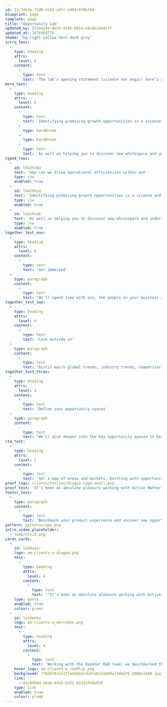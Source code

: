 ```yaml
---
id: 13c74b3b-72d0-4181-a3fc-e404c9f8bf09
blueprint: page
template: page
title: 'Opportunity Lab'
updated_by: 5f20d2d4-de53-416b-b95a-e8c0e1e84c3f
updated_at: 1676460776
theme: 'bg-light-yellow text-dark-grey'
intro_text:
  -
    type: heading
    attrs:
      level: 4
    content:
      -
        type: text
        text: 'The lab’s opening statement (science not magic) here’s a formula to it – rigour – and everything is backed up with analysis and a scientific view of what it means to the biz.'
more_text:
  -
    type: heading
    attrs:
      level: 6
    content:
      -
        type: text
        text: 'Identifying promising growth opportunities is a science and the first step to a meaningful product strategy.'
      -
        type: hardBreak
      -
        type: hardBreak
      -
        type: text
        text: 'As well as helping you to discover new whitespace and under-served opportunities, our rigorous opportunity pack provides a solid foundation for many future initiatives.'
typed_rows:
  -
    id: lda2hi6a
    text: 'How can we drive operational efficiencies within out'
    type: row
    enabled: true
  -
    id: lda2hkyq
    text: 'Identifying promising growth opportunities is a science and the first step to a meaningful product strategy'
    type: row
    enabled: true
  -
    id: lda2hlmb
    text: 'As well as helping you to discover new whitespace and under-served opportunities, our rigorous opportunity pack provides a solid foundation for many future initiatives.'
    type: row
    enabled: true
together_text_one:
  -
    type: heading
    attrs:
      level: 4
    content:
      -
        type: text
        text: 'Get immersed'
  -
    type: paragraph
    content:
      -
        type: text
        text: "We'll spend time with you, the people in your business and your data and customer insights to understand and document your vision, company assets and unique capabilities."
together_text_two:
  -
    type: heading
    attrs:
      level: 4
    content:
      -
        type: text
        text: 'Look outside in'
  -
    type: paragraph
    content:
      -
        type: text
        text: "Distil macro global trends, industry trends, competitor activity and innovator profiles. From here we'll map your opportunity spaces."
together_text_three:
  -
    type: heading
    attrs:
      level: 4
    content:
      -
        type: text
        text: 'Define your opportunity spaces'
  -
    type: paragraph
    content:
      -
        type: text
        text: "We'll dive deeper into the key opportunity spaces to better understand the market size and maturity, and layer in your existing assets and capabilities that you can leverage to move quickly."
cta_text:
  -
    type: heading
    attrs:
      level: 2
    content:
      -
        type: text
        text: 'Get a map of areas and markets, bursting with opportunities to fill your innovation pipeline.'
proof_logo: clients/testimo/diagio-logo-small.png
proof_text: 'It’s been an absolute pleasure working with Active Matter. The professionalism in taking time to understand our business and requirements has been fantastic.'
footer_text:
  -
    type: paragraph
    content:
      -
        type: text
        text: 'Benchmark your product experience and uncover new opportunities to leapfrog the competition.'
pattern: patterns/opp.png
intro_video_placeholder:
  - temp/olvid.png
cards_cards:
  -
    id: le34vgzr
    logo: am-clients-w_diageo.png
    text:
      -
        type: heading
        attrs:
          level: 4
        content:
          -
            type: text
            text: '"It’s been an absolute pleasure working with Active Matter. The professionalism in taking time to understand our business and requirements has been fantastic."'
    type: quote
    enabled: true
    colour: green
  -
    id: le34wnhu
    logo: am-clients-w_mercedes.png
    text:
      -
        type: heading
        attrs:
          level: 4
        content:
          -
            type: text
            text: 'Working with the Daimler R&D team, we benchmarked their in-car experience against market-leading products, and inspired the future direction of MBUX.'
    hover_logo: am-clients-w_seedlip.png
    background: 7702b761af277ed5bb2cdc47ab23a040a734bd76-2880x1400.jpg
    link:
      - 81c0d66d-e8ab-445b-b322-62143fe6e018
    type: link
    enabled: true
    colour: plumb
---
```

